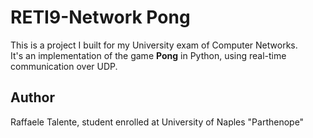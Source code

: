 # RETI9-Network Pong
This is a project I built for my University exam of Computer Networks. \
It's an implementation of the game **Pong** in Python, using real-time communication over UDP.

## Author
Raffaele Talente, student enrolled at University of Naples "Parthenope"